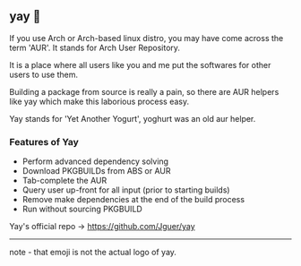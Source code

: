 ## yay 🙌

If you use Arch or Arch-based linux distro, you may have come across the term 'AUR'. It stands for Arch User Repository.

It is a place where all users like you and me put the softwares for other users to use them.

Building a package from source is really a pain, so there are AUR helpers like yay which make this laborious process easy.

Yay stands for 'Yet Another Yogurt', yoghurt was an old aur helper.

### Features of Yay

- Perform advanced dependency solving
- Download PKGBUILDs from ABS or AUR
- Tab-complete the AUR
- Query user up-front for all input (prior to starting builds)
- Remove make dependencies at the end of the build process
- Run without sourcing PKGBUILD

Yay's official repo -> https://github.com/Jguer/yay

---

note - that emoji is not the actual logo of yay.
